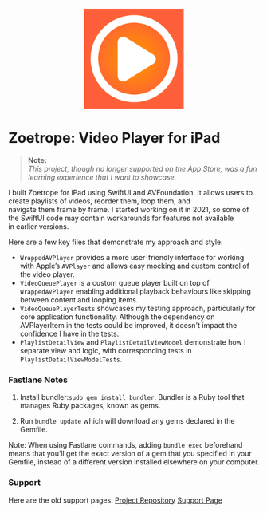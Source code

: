 <p align="center">
  <img src="assets/Zoetrope.png" alt="Zoetrope" width="200" />
</p>

# Zoetrope: Video Player for iPad
> **Note:**  
> *This project, though no longer supported on the App Store, was a fun learning experience that I want to showcase.*

I built Zoetrope for iPad using SwiftUI and AVFoundation. It allows users to create playlists of videos, reorder them, loop them, and navigate them frame by frame. I started working on it in 2021, so some of the SwiftUI code may contain workarounds for features not available in earlier versions.

Here are a few key files that demonstrate my approach and style:

- `WrappedAVPlayer` provides a more user-friendly interface for working with Apple’s `AVPlayer` and allows easy mocking and custom control of the video player.
- `VideoQueuePlayer` is a custom queue player built on top of `WrappedAVPlayer` enabling additional playback behaviours like skipping between content and looping items.
- `VideoQueuePlayerTests` showcases my testing approach, particularly for core application functionality. Although the dependency on AVPlayerItem in the tests could be improved, it doesn't impact the confidence I have in the tests.
- `PlaylistDetailView` and `PlaylistDetailViewModel` demonstrate how I separate view and logic, with corresponding tests in `PlaylistDetailViewModelTests`.

### Fastlane Notes

1. Install  bundler:`sudo gem install bundler`. Bundler is a Ruby tool that manages Ruby packages, known as gems.

2. Run `bundle update` which will download any gems declared in the Gemfile.

Note: When using Fastlane commands, adding `bundle exec` beforehand means that you’ll get the exact version of a gem that you specified in your Gemfile, instead of a different version installed elsewhere on your computer.

### Support

Here are the old support pages:
[Project Repository](https://github.com/ab492/ZoetropePages)
[Support Page](https://ab492.github.io/ZoetropePages)
